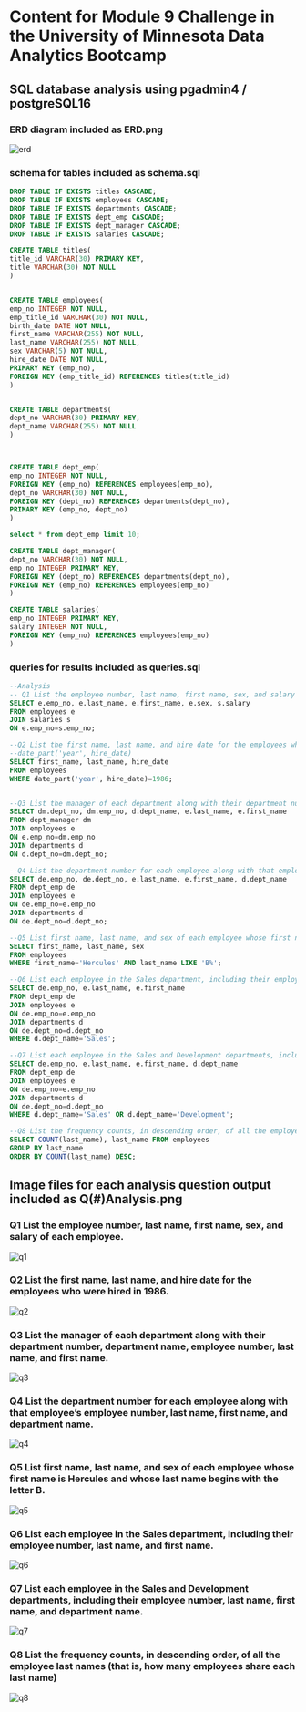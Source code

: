 # Content for Module 9 Challenge in the University of Minnesota Data Analytics Bootcamp

## SQL database analysis using pgadmin4 / postgreSQL16

### ERD diagram included as ERD.png

![erd](https://github.com/schr0841/sql-challenge/blob/main/ERD.png)


### schema for tables included as schema.sql

```sql
DROP TABLE IF EXISTS titles CASCADE;
DROP TABLE IF EXISTS employees CASCADE;
DROP TABLE IF EXISTS departments CASCADE;
DROP TABLE IF EXISTS dept_emp CASCADE;
DROP TABLE IF EXISTS dept_manager CASCADE;
DROP TABLE IF EXISTS salaries CASCADE;

CREATE TABLE titles(
title_id VARCHAR(30) PRIMARY KEY,
title VARCHAR(30) NOT NULL
)


CREATE TABLE employees(
emp_no INTEGER NOT NULL,
emp_title_id VARCHAR(30) NOT NULL,
birth_date DATE NOT NULL,
first_name VARCHAR(255) NOT NULL,
last_name VARCHAR(255) NOT NULL,
sex VARCHAR(5) NOT NULL,
hire_date DATE NOT NULL,
PRIMARY KEY (emp_no),
FOREIGN KEY (emp_title_id) REFERENCES titles(title_id)
)


CREATE TABLE departments(
dept_no VARCHAR(30) PRIMARY KEY,
dept_name VARCHAR(255) NOT NULL
)



CREATE TABLE dept_emp(
emp_no INTEGER NOT NULL,
FOREIGN KEY (emp_no) REFERENCES employees(emp_no),
dept_no VARCHAR(30) NOT NULL,
FOREIGN KEY (dept_no) REFERENCES departments(dept_no),
PRIMARY KEY (emp_no, dept_no)
)

select * from dept_emp limit 10;

CREATE TABLE dept_manager(
dept_no VARCHAR(30) NOT NULL,
emp_no INTEGER PRIMARY KEY,
FOREIGN KEY (dept_no) REFERENCES departments(dept_no),
FOREIGN KEY (emp_no) REFERENCES employees(emp_no)
)

CREATE TABLE salaries(
emp_no INTEGER PRIMARY KEY,
salary INTEGER NOT NULL,
FOREIGN KEY (emp_no) REFERENCES employees(emp_no)
)
```


### queries for results included as queries.sql

```sql
--Analysis
-- Q1 List the employee number, last name, first name, sex, and salary of each employee.
SELECT e.emp_no, e.last_name, e.first_name, e.sex, s.salary
FROM employees e
JOIN salaries s
ON e.emp_no=s.emp_no;

--Q2 List the first name, last name, and hire date for the employees who were hired in 1986.
--date_part('year', hire_date)
SELECT first_name, last_name, hire_date
FROM employees 
WHERE date_part('year', hire_date)=1986;


--Q3 List the manager of each department along with their department number, department name, employee number, last name, and first name.
SELECT dm.dept_no, dm.emp_no, d.dept_name, e.last_name, e.first_name
FROM dept_manager dm
JOIN employees e
ON e.emp_no=dm.emp_no
JOIN departments d
ON d.dept_no=dm.dept_no;

--Q4 List the department number for each employee along with that employee’s employee number, last name, first name, and department name.
SELECT de.emp_no, de.dept_no, e.last_name, e.first_name, d.dept_name
FROM dept_emp de
JOIN employees e
ON de.emp_no=e.emp_no
JOIN departments d
ON de.dept_no=d.dept_no;

--Q5 List first name, last name, and sex of each employee whose first name is Hercules and whose last name begins with the letter B.
SELECT first_name, last_name, sex 
FROM employees 
WHERE first_name='Hercules' AND last_name LIKE 'B%';

--Q6 List each employee in the Sales department, including their employee number, last name, and first name.
SELECT de.emp_no, e.last_name, e.first_name
FROM dept_emp de
JOIN employees e
ON de.emp_no=e.emp_no
JOIN departments d
ON de.dept_no=d.dept_no
WHERE d.dept_name='Sales';

--Q7 List each employee in the Sales and Development departments, including their employee number, last name, first name, and department name.
SELECT de.emp_no, e.last_name, e.first_name, d.dept_name
FROM dept_emp de
JOIN employees e
ON de.emp_no=e.emp_no
JOIN departments d
ON de.dept_no=d.dept_no
WHERE d.dept_name='Sales' OR d.dept_name='Development';

--Q8 List the frequency counts, in descending order, of all the employee last names (that is, how many employees share each last name)
SELECT COUNT(last_name), last_name FROM employees
GROUP BY last_name
ORDER BY COUNT(last_name) DESC;
```


## Image files for each analysis question output included as Q(#)Analysis.png

### Q1 List the employee number, last name, first name, sex, and salary of each employee.
![q1](https://github.com/schr0841/sql-challenge/blob/main/Q1Analysis.png)

### Q2 List the first name, last name, and hire date for the employees who were hired in 1986.
![q2](https://github.com/schr0841/sql-challenge/blob/main/Q2Analysis.png)

### Q3 List the manager of each department along with their department number, department name, employee number, last name, and first name.
![q3](https://github.com/schr0841/sql-challenge/blob/main/Q3Analysis.png)

### Q4 List the department number for each employee along with that employee’s employee number, last name, first name, and department name.
![q4](https://github.com/schr0841/sql-challenge/blob/main/Q4Analysis.png)

### Q5 List first name, last name, and sex of each employee whose first name is Hercules and whose last name begins with the letter B.
![q5](https://github.com/schr0841/sql-challenge/blob/main/Q5Analysis.png)

### Q6 List each employee in the Sales department, including their employee number, last name, and first name.
![q6](https://github.com/schr0841/sql-challenge/blob/main/Q6Analysis.png)

### Q7 List each employee in the Sales and Development departments, including their employee number, last name, first name, and department name.
![q7](https://github.com/schr0841/sql-challenge/blob/main/Q7Analysis.png)

### Q8 List the frequency counts, in descending order, of all the employee last names (that is, how many employees share each last name)
![q8](https://github.com/schr0841/sql-challenge/blob/main/Q8Analysis.png)
